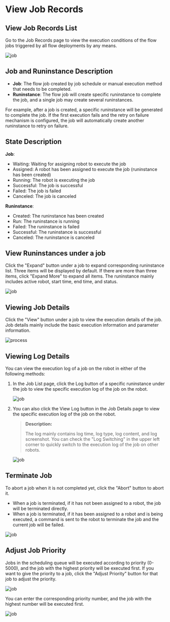 # View Job Records

## View Job Records List

Go to the Job Records page to view the execution conditions of the flow jobs triggered by all flow deployments by any means.

![job](https://docimages.blob.core.chinacloudapi.cn/images/EnglishDocumentImage/taskhistory20210506.png)

## Job and Runinstance Description

- **Job**: The flow job created by job schedule or manual execution method that needs to be completed.
- **Runinstance**: The flow job will create specific runinstance to complete the job, and a single job may create several runinstances.

For example, after a job is created, a specific runinstance will be generated to complete the job. If the first execution fails and the retry on failure mechanism is configured, the job will automatically create another runinstance to retry on failure.

## State Description

**Job**:

- Waiting: Waiting for assigning robot to execute the job
- Assigned: A robot has been assigned to execute the job (runinstance has been created)
- Running: The robot is executing the job
- Successful: The job is successful
- Failed: The job is failed
- Canceled: The job is canceled

**Runinstance**:

- Created: The runinstance has been created
- Run: The runinstance is running
- Failed: The runinstance is failed
- Successful: The runinstance is successful
- Canceled: The runinstance is canceled

## View Runinstances under a job

Click the "Expand" button under a job to expand corresponding runinstance list. Three items will be displayed by default. If there are more than three items, click "Expand More" to expand all items. The runinstance mainly includes active robot, start time, end time, and status.

![job](https://docimages.blob.core.chinacloudapi.cn/images/EnglishDocumentImage/viewruninstances20210506.png)

## Viewing Job Details

Click the "View" button under a job to view the execution details of the job. Job details mainly include the basic execution information and parameter information.

![process](https://docimages.blob.core.chinacloudapi.cn/images/EnglishDocumentImage/viewingjobdetails20210506.png)

## Viewing Log Details

You can view the execution log of a job on the robot in either of the following methods:

1. In the Job List page, click the Log button of a specific runinstance under the job to view the specific execution log of the job on the robot.

    ![job](https://docimages.blob.core.chinacloudapi.cn/images/EnglishDocumentImage/viewinglogdetails20210506.png)

2. You can also click the View Log button in the Job Details page to view the specific execution log of the job on the robot.

    > **Description:**
    > 
    > The log mainly contains log time, log type, log content, and log screenshot. You can check the "Log Switching" in the upper left corner to quickly switch to the execution log of the job on other robots.
   
    ![job](https://docimages.blob.core.chinacloudapi.cn/images/EnglishDocumentImage/viewlogbutton20210506.png)

## Terminate Job

To abort a job when it is not completed yet, click the "Abort" button to abort it.

- When a job is terminated, if it has not been assigned to a robot, the job will be terminated directly.
- When a job is terminated, if it has been assigned to a robot and is being executed, a command is sent to the robot to terminate the job and the current job will be failed.

![job](https://docimages.blob.core.chinacloudapi.cn/images/EnglishDocumentImage/cancel20210506.png)

## Adjust Job Priority

Jobs in the scheduling queue will be executed according to priority (0-5000), and the job with the highest priority will be executed first. If you want to give the priority to a job, click the "Adjust Priority" button for that job to adjust the priority.

![job](https://docimages.blob.core.chinacloudapi.cn/images/EnglishDocumentImage/adjustpriority20210506.png)

You can enter the corresponding priority number, and the job with the highest number will be executed first.

![job](https://docimages.blob.core.chinacloudapi.cn/images/EnglishDocumentImage/prioritynumber20210506.png)